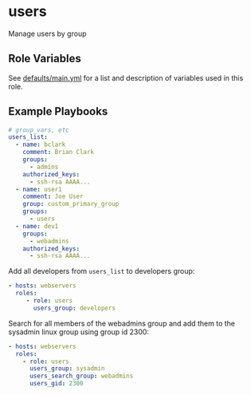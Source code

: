 # users

Manage users by group


Role Variables
--------------

See [defaults/main.yml](defaults/main.yml) for a list and description of
variables used in this role.


Example Playbooks
----------------

```yaml
# group_vars, etc
users_list:
  - name: bclark
    comment: Brian Clark
    groups:
      - admins
    authorized_keys:
      - ssh-rsa AAAA...
  - name: user1
    comment: Joe User
    group: custom_primary_group
    groups:
      - users
  - name: dev1
    groups:
      - webadmins
    authorized_keys:
      - ssh-rsa AAAA...
```

Add all developers from `users_list` to developers group:
```yaml
- hosts: webservers
  roles:
     - role: users
       users_group: developers
```

Search for all members of the webadmins group and add them to the sysadmin linux group using group id 2300:
```yaml
- hosts: webservers
  roles:
    - role: users
      users_group: sysadmin
      users_search_group: webadmins
      users_gid: 2300
```
